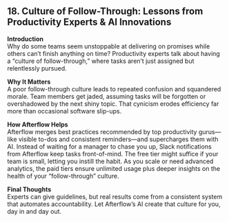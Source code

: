 ## 18. Culture of Follow-Through: Lessons from Productivity Experts & AI Innovations

**Introduction**  
Why do some teams seem unstoppable at delivering on promises while others can’t finish anything on time? Productivity experts talk about having a “culture of follow-through,” where tasks aren’t just assigned but relentlessly pursued.

**Why It Matters**  
A poor follow-through culture leads to repeated confusion and squandered morale. Team members get jaded, assuming tasks will be forgotten or overshadowed by the next shiny topic. That cynicism erodes efficiency far more than occasional software slip-ups.

**How Afterflow Helps**  
Afterflow merges best practices recommended by top productivity gurus—like visible to-dos and consistent reminders—and supercharges them with AI. Instead of waiting for a manager to chase you up, Slack notifications from Afterflow keep tasks front-of-mind. The free tier might suffice if your team is small, letting you instill the habit. As you scale or need advanced analytics, the paid tiers ensure unlimited usage plus deeper insights on the health of your “follow-through” culture.

**Final Thoughts**  
Experts can give guidelines, but real results come from a consistent system that automates accountability. Let Afterflow’s AI create that culture for you, day in and day out.
